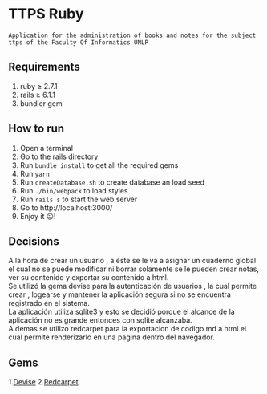 # TTPS Ruby
    Application for the administration of books and notes for the subject ttps of the Faculty Of Informatics UNLP
   
## Requirements

1. ruby ≥ 2.7.1
2. rails ≥ 6.1.1
3. bundler gem

## How to run 

1. Open a terminal
2. Go to the rails directory
3. Run `bundle install` to get all the required gems
4. Run `yarn`
4. Run `createDatabase.sh` to create database an load seed
5. Run `./bin/webpack` to load styles
6. Run `rails s` to start the web server
7. Go to http://localhost:3000/
8. Enjoy it :wink:!

## Decisions

A la hora de crear un usuario , a éste se le va a asignar un cuaderno global el cual no se puede modificar ni borrar solamente se le pueden crear notas, ver su contenido y exportar su contenido a html.  
Se utilizó la gema devise para la autenticación de usuarios , la cual permite crear , logearse y mantener la aplicación segura si no se encuentra registrado en el sistema.  
La aplicación utiliza sqlite3 y esto se decidió porque el alcance de la aplicación no es grande entonces con sqlite alcanzaba.  
A demas se utilizo redcarpet para la exportacion de codigo md a html el cual permite renderizarlo en una pagina dentro del navegador.  

## Gems

1.[Devise](https://github.com/heartcombo/devise)
2.[Redcarpet](https://github.com/vmg/redcarpet)